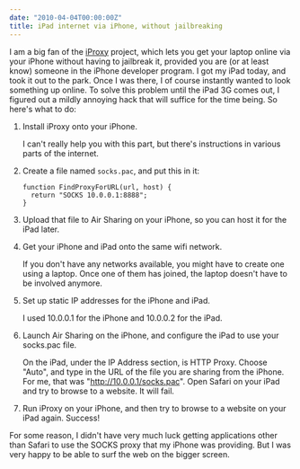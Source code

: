 ```yaml
---
date: "2010-04-04T00:00:00Z"
title: iPad internet via iPhone, without jailbreaking
---
```

I am a big fan of the [iProxy](http://github.com/tcurdt/iProxy) project, which lets you get your laptop online via your iPhone without having to jailbreak it, provided you are (or at least know) someone in the iPhone developer program. I got my iPad today, and took it out to the park. Once I was there, I of course instantly wanted to look something up online. To solve this problem until the iPad 3G comes out, I figured out a mildly annoying hack that will suffice for the time being. So here's what to do:

  1.  Install iProxy onto your iPhone.
  
      I can't really help you with this part, but there's instructions in various parts of the internet.
  
  2.  Create a file named `socks.pac`, and put this in it:
  
          function FindProxyForURL(url, host) {
            return "SOCKS 10.0.0.1:8888";
          }

  3.  Upload that file to Air Sharing on your iPhone, so you can host it for the iPad later.
  
  4.  Get your iPhone and iPad onto the same wifi network.
  
      If you don't have any networks available, you might have to create one using a laptop. Once one of them has joined, the laptop doesn't have to be involved anymore.
  
  5.  Set up static IP addresses for the iPhone and iPad.
  
      I used 10.0.0.1 for the iPhone and 10.0.0.2 for the iPad.
  
  6.  Launch Air Sharing on the iPhone, and configure the iPad to use your socks.pac file.
  
      On the iPad, under the IP Address section, is HTTP Proxy. Choose "Auto", and type in the URL of the file you are sharing from the iPhone. For me, that was "http://10.0.0.1/socks.pac". Open Safari on your iPad and try to browse to a website. It will fail.
  
  7.  Run iProxy on your iPhone, and then try to browse to a website on your iPad again. Success!

For some reason, I didn't have very much luck getting applications other than Safari to use the SOCKS proxy that my iPhone was providing. But I was very happy to be able to surf the web on the bigger screen.